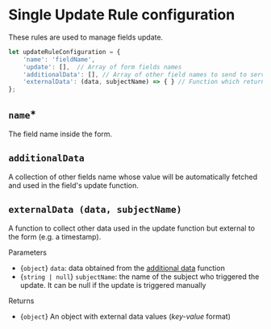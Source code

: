 # Single Update Rule configuration
These rules are used to manage fields update.

```javascript
let updateRuleConfiguration = {
    'name': 'fieldName',
    'update': [],  // Array of form fields names
    'additionalData': [], // Array of other field names to send to server
    'externalData': (data, subjectName) => { } // Function which returns a json of data
};
```

## `name`*
The field name inside the form.

## `additionalData`
A collection of other fields name whose value will be automatically fetched and used in the field's update function.

## `externalData (data, subjectName)`
A function to collect other data used in the update function but external to the form (e.g. a timestamp).

Parameters
- {`object`} `data`: data obtained from the [additional data](#additionalData-optional) function
- {`string | null`} `subjectName`: the name of the subject who triggered the update. It can be null if the update is triggered manually

Returns
- {`object`} An object with external data values (*key-value* format)
